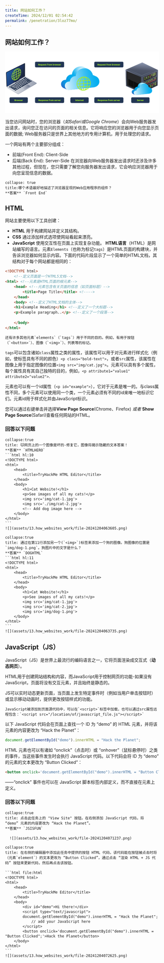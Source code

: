 ```yaml
---
title: 网站如何工作？
createTime: 2024/12/01 02:54:42
permalink: /penetration/3loz77mo/
---
```

## 网站如何工作？

![](assets/13.how_websites_work/file-20241201025626.png)

当您访问网站时，您的浏览器（_如Safari或Google Chrome_）会向Web服务器发出请求，询问您正在访问的页面的相关信息。它将响应您的浏览器用于向您显示页面的数据; Web服务器只是世界上其他地方的专用计算机，用于处理您的请求。

一个网站有两个主要部分组成：
-  前端(Front End): Client-Side 
- 后端(Back End):  Server-Side
在浏览器向Web服务器发出请求时还涉及许多其他过程，但现在，您只需要了解您向服务器发出请求，它会响应浏览器用于向您呈现信息的数据。


```ad-details
collapse: true
title:哪个术语最好地描述了浏览器呈现的Web应用程序的组件？
**答案** `Front End`
```

## HTML

网站主要使用以下工具创建：
- **HTML** 用于构建网站并定义其结构。
- **CSS** 通过添加样式选项使网站看起来漂亮。
- **JavaScript** 使用交互性在页面上实现复杂功能。
**HTML语言**（HTML）是网站编写的语言。元素`Elements`（也称为标记`tags`）是HTML页面的构建块，并告诉浏览器如何显示内容。下面的代码片段显示了一个简单的HTML文档，其结构对于每个网站都是相同的：

```html file:HTML
<!DOCTYPE html>  
	<!--定义页面是一个HTML5文档-->
<html> <!--元素是HTML页面的根元素-->
 	<head> <!--元素包含有关页面的信息（如页面标题）-->
		<title>Page Title</title> <!---->
	</head>
	<body> <!--定义了HTML文档的主体-->
	<h1>Example Heading</h1> <!--定义了一个大标题-->
    <p>Example paragraph..</p> <!--定义了一个段落-->

	</body>
</html>
```

```ad-info
还有许多其他元素`elements`（`tags`）用于不同的目的。例如，有用于按钮（`<button>`）、图像（`<img>`）、列表等的标记。

```

`tags`可以包含诸如`class`属性之类的属性，该属性可以用于对元素进行样式化（例如，使标签具有不同的颜色）`<p class="bold-text">`，或者`src`属性，该属性在图像上用于指定图像的位置`<img src="img/cat.jpg">`。元素可以具有多个属性，每个属性具有其自己独特的目的，例如，`<p attribute1="value1" attribute2="value2">`.

元素也可以有一个id属性（`<p id="example">`），它对于元素是唯一的。与class属性不同，多个元素可以使用同一个类，一个元素必须有不同的id来唯一地标识它们。元素id用于样式化并由JavaScript标识。

您可以通过右键单击并选择**View Page Source**(Chrome、Firefox) *或者*   **Show Page Source**(Safari)查看任何网站的HTML。

### 回答以下问题

````ad-details
collapse:true
title: 🐱网页上的一个图像是坏的-修复它，图像将揭示隐藏的文本答案！
**答案** `HTMLHERO`
```html hl:10
<!DOCTYPE html>
<html>
    <head>
        <title>TryHackMe HTML Editor</title>
    </head>
    <body>
        <h1>Cat Website!</h1>
        <p>See images of all my cats!</p>
        <img src='img/cat-1.jpg'>
        <img src='./img/cat-2.jpg'>
        <!-- Add dog image here -->
    </body>
</html>
```
![](assets/13.how_websites_work/file-20241204063605.png)

````


````ad-details
collapse:true
title: 通过在第11行添加另一个(`<img>`)标签来添加一个狗的图像。狗图像的位置是`img/dog-1.png`。狗图片中的文字是什么？
**答案** `DOGHTML`
```html hl:11
<!DOCTYPE html>
<html>
    <head>
        <title>TryHackMe HTML Editor</title>
    </head>
    <body>
        <h1>Cat Website!</h1>
        <p>See images of all my cats!</p>
        <img src='img/cat-1.jpg'>
        <img src='img/cat-2.jpg'>
        <img src='img/dog-1.png'>
    </body>
</html>
```
![](assets/13.how_websites_work/file-20241204063735.png)
````


## JavaScript（JS）

JavaScript（JS）是世界上最流行的编码语言之一，它将页面渲染成交互式（**动态网页**）。

HTML用于创建网站结构和内容，而JavaScript用于控制网页的功能-如果没有JavaScript，页面将没有交互元素，并且始终是静态的。

JS可以实时动态更新页面，当页面上发生特定事件时（例如当用户单击按钮时）或显示移动动画时，提供更改按钮样式的功能。

```ad-hint
JavaScript被添加到页面源代码中，可以在`<script>`标签中加载，也可以通过src属性远程包含：`<script src="/location/of/javascript_file.js"></script>`
```


以下 JavaScript 代码会在页面上查找一个 ID 为 “demo” 的 HTML 元素，并将该元素的内容更改为 “Hack the Planet”：


```javascript file:javascript
document.getElementById("demo").innerHTML = "Hack the Planet";
```


HTML 元素也可以有诸如 “onclick”（点击时）或 “onhover”（鼠标悬停时）之类的事件，当这些事件发生时会执行 JavaScript 代码。以下代码会将 ID 为 “demo” 的元素的文本更改为 “Button Clicked”：

```html file:HTML
<button onclick='document.getElementById("demo").innerHTML = "Button Clicked";'>Click Me!</button>
```

——“onclick” 事件也可以在 JavaScript 脚本标签内部定义，而不直接在元素上定义。

###  回答以下问题


````ad-details
collapse:true
title: 点击此任务上的 "View Site" 按钮。在右侧添加 JavaScript 代码，将 “demo” 元素的内容更改为 “Hack the Planet”。
**答案** `JSISFUN`

  ![](assets/13.how_websites_work/file-20241204071237.png)

````

````ad-details
collapse:true
title: 在右侧的编辑器中添加此任务中提供的按钮 HTML 代码，该代码能在按钮被点击时将（元素`element`）的文本更改为 “Button Clicked”，通过点击 “渲染 HTML + JS 代码” 按钮来更新代码，然后再点击该按钮。

```html file:html
<!DOCTYPE html>
<html>
    <head>
        <title>TryHackMe Editor</title>
    </head>
    <body>
        <div id="demo">Hi there!</div>
        <script type="text/javascript">
        document.getElementById("demo").innerHTML = "Hack the Planet";
            // add your JavaScript here
        </script>
        <button onclick='document.getElementById("demo").innerHTML = "Button Clicked";'>Hack the Planet</button>
    </body>
</html>
```
![](assets/13.how_websites_work/file-20241204072625.png)
````



